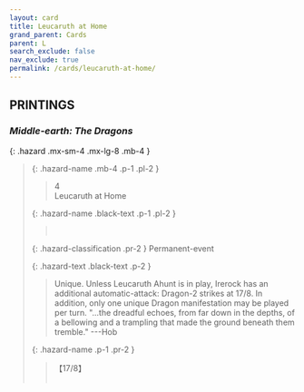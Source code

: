 ```yaml
---
layout: card
title: Leucaruth at Home
grand_parent: Cards
parent: L
search_exclude: false
nav_exclude: true
permalink: /cards/leucaruth-at-home/
---
```


## PRINTINGS


### _Middle-earth: The Dragons_

{: .hazard .mx-sm-4 .mx-lg-8 .mb-4 }
> {: .hazard-name .mb-4 .p-1 .pl-2 }
> > <div class="hazard-mp">4</div>
> > <div class="card-name">Leucaruth at Home</div>
>
> {: .hazard-name .black-text .p-1 .pl-2 }
> > &nbsp;
>
> {: .hazard-classification .pr-2 }
> Permanent-event
>
> {: .hazard-text .black-text .p-2 }
> > Unique. Unless Leucaruth Ahunt is in play, Irerock has an additional automatic-attack: Dragon-2 strikes at 17/8. In addition, only one unique Dragon manifestation may be played per turn.  "...the dreadful echoes, from far down in the depths, of a bellowing and a trampling that made the ground beneath them tremble." ---Hob 
>
> {: .hazard-name .p-1 .pr-2 }
> > <div class="card-shield">【17/8】</div>
> > <div class="card-corruption">&nbsp;</div>
